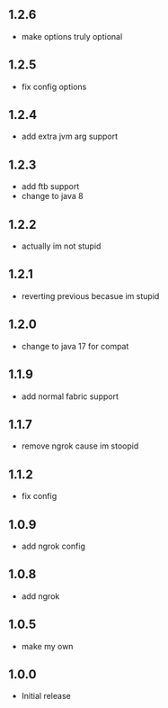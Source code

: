 ## 1.2.6

- make options truly optional

## 1.2.5

- fix config options

## 1.2.4

- add extra jvm arg support

## 1.2.3

- add ftb support
- change to java 8

## 1.2.2

- actually im not stupid

## 1.2.1

- reverting previous becasue im stupid

## 1.2.0

- change to java 17 for compat

## 1.1.9

- add normal fabric support

## 1.1.7

- remove ngrok cause im stoopid

## 1.1.2

- fix config

## 1.0.9

- add ngrok config

## 1.0.8

- add ngrok

## 1.0.5

- make my own

## 1.0.0

- Initial release

